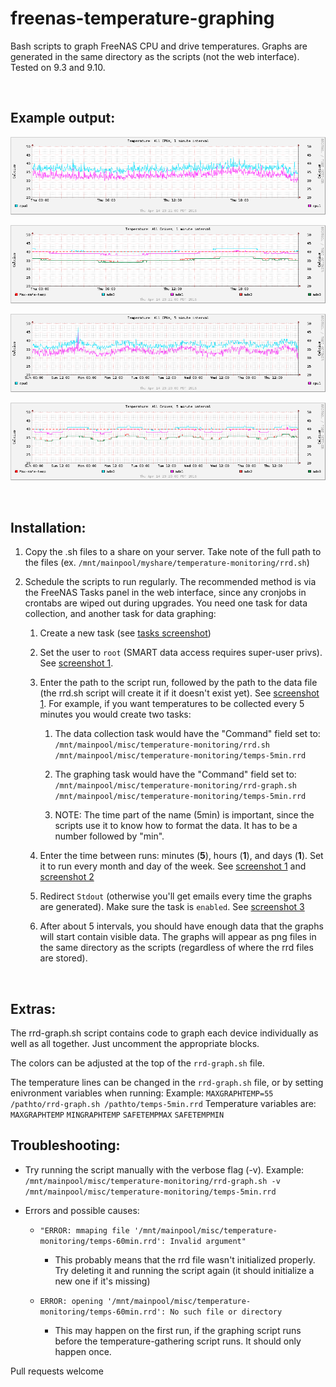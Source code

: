 freenas-temperature-graphing
============================

Bash scripts to graph FreeNAS CPU and drive temperatures. Graphs are generated
in the same directory as the scripts (not the web interface). Tested on 9.3 and
9.10.

 

Example output:
---------------

![CPU temperatures per minute](examples/temps-1min-cpus.png)

![Drive temperatures per minute](examples/temps-1min-drives.png)

![CPU temperatures per 5 minutes](examples/temps-5min-cpus.png)

![Drive temperatures per 5 minutes](examples/temps-5min-drives.png)

 

Installation:
-------------

1.  Copy the .sh files to a share on your server. Take note of the full path to
    the files (ex. `/mnt/mainpool/myshare/temperature-monitoring/rrd.sh`)

2.  Schedule the scripts to run regularly. The recommended method is via the
    FreeNAS Tasks panel in the web interface, since any cronjobs in crontabs are
    wiped out during upgrades. You need one task for data collection, and
    another task for data graphing:

    1.  Create a new task (see [tasks screenshot](examples/tasks.png))

    2.  Set the user to `root` (SMART data access requires super-user privs).
        See [screenshot 1](examples/task1.png).

    3.  Enter the path to the script run, followed by the path to the data file
        (the rrd.sh script will create it if it doesn't exist yet). See
        [screenshot 1](examples/task1.png). For example, if you want
        temperatures to be collected every 5 minutes you would create two tasks:

        1.  The data collection task would have the "Command" field set to:
            `/mnt/mainpool/misc/temperature-monitoring/rrd.sh
            /mnt/mainpool/misc/temperature-monitoring/temps-5min.rrd`

        2.  The graphing task would have the "Command" field set to:
            `/mnt/mainpool/misc/temperature-monitoring/rrd-graph.sh
            /mnt/mainpool/misc/temperature-monitoring/temps-5min.rrd`

        3.  NOTE: The time part of the name (5min) is important, since the
            scripts use it to know how to format the data. It has to be a number
            followed by "min".

    4.  Enter the time between runs: minutes (**5**), hours (**1**), and days
        (**1**). Set it to run every month and day of the week. See [screenshot
        1](examples/task1.png) and [screenshot 2](examples/task2.png)

    5.  Redirect `Stdout` (otherwise you'll get emails every time the graphs
        are generated). Make sure the task is `enabled`. See [screenshot
        3](examples/task3.png)

    6.  After about 5 intervals, you should have enough data that the graphs
        will start contain visible data. The graphs will appear as png files in
        the same directory as the scripts (regardless of where the rrd files are
        stored).

 

Extras:
-------

The rrd-graph.sh script contains code to graph each device individually as well
as all together. Just uncomment the appropriate blocks.

The colors can be adjusted at the top of the `rrd-graph.sh` file.

The temperature lines can be changed in the `rrd-graph.sh` file, or by setting enivronment variables when running:
Example: `MAXGRAPHTEMP=55 /pathto/rrd-graph.sh /pathto/temps-5min.rrd`
Temperature variables are:
`MAXGRAPHTEMP`
`MINGRAPHTEMP`
`SAFETEMPMAX`
`SAFETEMPMIN`



Troubleshooting:
----------------

- Try running the script manually with the verbose flag (-v). Example: `/mnt/mainpool/misc/temperature-monitoring/rrd-graph.sh -v /mnt/mainpool/misc/temperature-monitoring/temps-5min.rrd`

- Errors and possible causes:
    
    - `"ERROR: mmaping file '/mnt/mainpool/misc/temperature-monitoring/temps-60min.rrd': Invalid argument"`
        
        - This probably means that the rrd file wasn't initialized properly. Try deleting it and running the script again (it should initialize a new one if it's missing)

    - `ERROR: opening '/mnt/mainpool/misc/temperature-monitoring/temps-60min.rrd': No such file or directory`
        
        - This may happen on the first run, if the graphing script runs before the temperature-gathering script runs. It should only happen once.



Pull requests welcome
